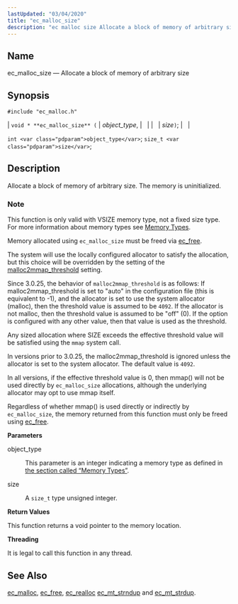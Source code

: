 ```yaml
---
lastUpdated: "03/04/2020"
title: "ec_malloc_size"
description: "ec malloc size Allocate a block of memory of arbitrary size void ec malloc size object type size int object type size t size Allocate a block of memory of arbitrary size The memory is uninitialized This function is only valid with VSIZE memory type not a fixed size type..."
---
```


<a name="apis.ec_malloc_size"></a> 
## Name

ec_malloc_size — Allocate a block of memory of arbitrary size

## Synopsis

`#include "ec_malloc.h"`

| `void * **ec_malloc_size** (` | <var class="pdparam">object_type</var>, |   |
|   | <var class="pdparam">size</var>`)`; |   |

`int <var class="pdparam">object_type</var>`;
`size_t <var class="pdparam">size</var>`;<a name="idp54698816"></a> 
## Description

Allocate a block of memory of arbitrary size. The memory is uninitialized.

### Note

This function is only valid with VSIZE memory type, not a fixed size type. For more information about memory types see [Memory Types](/momentum/3/3-api/arch-primary-apis#arch.memory.types).

Memory allocated using `ec_malloc_size` must be freed via [ec_free](/momentum/3/3-api/apis-ec-free).

The system will use the locally configured allocator to satisfy the allocation, but this choice will be overridden by the setting of the [malloc2mmap_threshold](/momentum/3/3-reference/3-reference-conf-ref-malloc-2-mmap-threshold) setting.

Since 3.0.25, the behavior of `malloc2mmap_threshold` is as follows: If malloc2mmap_threshold is set to "auto" in the configuration file (this is equivalent to -1), and the allocator is set to use the system allocator (malloc), then the threshold value is assumed to be `4092`. If the allocator is not malloc, then the threshold value is assumed to be "off" (0). If the option is configured with any other value, then that value is used as the threshold.

Any sized allocation where SIZE exceeds the effective threshold value will be satisfied using the `mmap` system call.

In versions prior to 3.0.25, the malloc2mmap_threshold is ignored unless the allocator is set to the system allocator. The default value is `4092`.

In all versions, if the effective threshold value is 0, then mmap() will not be used directly by `ec_malloc_size` allocations, although the underlying allocator may opt to use mmap itself.

Regardless of whether mmap() is used directly or indirectly by `ec_malloc_size`, the memory returned from this function must only be freed using [ec_free](/momentum/3/3-api/apis-ec-free).

**<a name="idp54711168"></a> Parameters**

<dl class="variablelist">

<dt>object_type</dt>

<dd>

This parameter is an integer indicating a memory type as defined in [the section called “Memory Types”](/momentum/3/3-api/apis-ec-malloc#apis.ec_malloc.types).

</dd>

<dt>size</dt>

<dd>

A `size_t` type unsigned integer.

</dd>

</dl>

**<a name="idp54716784"></a> Return Values**

This function returns a void pointer to the memory location.

**<a name="idp54717744"></a> Threading**

It is legal to call this function in any thread.

<a name="idp54718848"></a> 
## See Also

[ec_malloc](/momentum/3/3-api/apis-ec-malloc), [ec_free](/momentum/3/3-api/apis-ec-free), [ec_realloc](/momentum/3/3-api/apis-ec-realloc) [ec_mt_strndup](/momentum/3/3-api/apis-ec-mt-strndup) and [ec_mt_strdup](/momentum/3/3-api/apis-ec-mt-strdup).